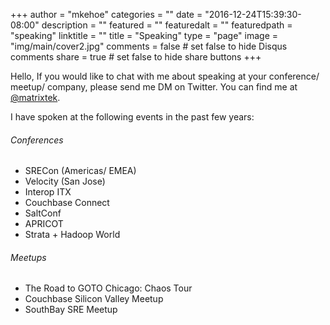 +++
author = "mkehoe"
categories = ""
date = "2016-12-24T15:39:30-08:00"
description = ""
featured = ""
featuredalt = ""
featuredpath = "speaking"
linktitle = ""
title = "Speaking"
type = "page"
image = "img/main/cover2.jpg"
comments = false     # set false to hide Disqus comments
share = true        # set false to hide share buttons
+++

Hello, If you would like to chat with me about speaking at your conference/ meetup/ company, please send me DM on Twitter. You can find me at [@matrixtek](https://twitter.com/matrixtek).

I have spoken at the following events in the past few years:

###### Conferences
* SRECon (Americas/ EMEA)
* Velocity (San Jose)
* Interop ITX
* Couchbase Connect
* SaltConf
* APRICOT
* Strata + Hadoop World

###### Meetups
* The Road to GOTO Chicago: Chaos Tour
* Couchbase Silicon Valley Meetup
* SouthBay SRE Meetup
